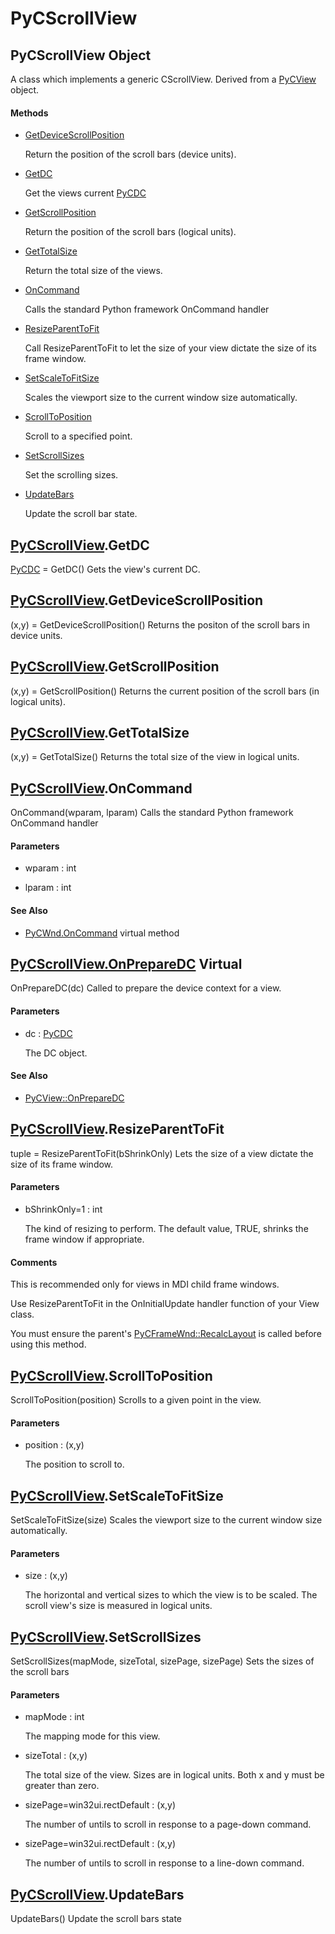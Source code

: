 # PyCScrollView


## PyCScrollView Object

A class which implements a generic CScrollView\.  Derived from a [PyCView](PyCView.md) object\.

#### Methods

  - [GetDeviceScrollPosition](PyCScrollView.md#pycscrollviewgetdevicescrollposition)

    Return the position of the scroll bars \(device units\)\.&nbsp;

  - [GetDC](PyCScrollView.md#pycscrollviewgetdc)

    Get the views current [PyCDC](PyCDC.md)&nbsp;

  - [GetScrollPosition](PyCScrollView.md#pycscrollviewgetscrollposition)

    Return the position of the scroll bars \(logical units\)\.&nbsp;

  - [GetTotalSize](PyCScrollView.md#pycscrollviewgettotalsize)

    Return the total size of the views\.&nbsp;

  - [OnCommand](PyCScrollView.md#pycscrollviewoncommand)

    Calls the standard Python framework OnCommand handler&nbsp;

  - [ResizeParentToFit](PyCScrollView.md#pycscrollviewresizeparenttofit)

    Call ResizeParentToFit to let the size of your view dictate the size of its frame window\.&nbsp;

  - [SetScaleToFitSize](PyCScrollView.md#pycscrollviewsetscaletofitsize)

    Scales the viewport size to the current window size automatically\.&nbsp;

  - [ScrollToPosition](PyCScrollView.md#pycscrollviewscrolltoposition)

    Scroll to a specified point\.&nbsp;

  - [SetScrollSizes](PyCScrollView.md#pycscrollviewsetscrollsizes)

    Set the scrolling sizes\.&nbsp;

  - [UpdateBars](PyCScrollView.md#pycscrollviewupdatebars)

    Update the scroll bar state\.&nbsp;




## [PyCScrollView](PyCScrollView.md#pycscrollview)\.GetDC

[PyCDC](PyCDC.md) = GetDC\(\)
Gets the view's current DC\.


## [PyCScrollView](PyCScrollView.md#pycscrollview)\.GetDeviceScrollPosition

\(x,y\) = GetDeviceScrollPosition\(\)
Returns the positon of the scroll bars in device units\.


## [PyCScrollView](PyCScrollView.md#pycscrollview)\.GetScrollPosition

\(x,y\) = GetScrollPosition\(\)
Returns the current position of the scroll bars \(in logical units\)\.


## [PyCScrollView](PyCScrollView.md#pycscrollview)\.GetTotalSize

\(x,y\) = GetTotalSize\(\)
Returns the total size of the view in logical units\.


## [PyCScrollView](PyCScrollView.md#pycscrollview)\.OnCommand

OnCommand\(wparam, lparam\)
Calls the standard Python framework OnCommand handler

#### Parameters

  - wparam : int

    

  - lparam : int

    

#### See Also

  - [PyCWnd\.OnCommand](PyCWnd.md#pycwndoncommand_virtual) virtual method


## [PyCScrollView\.OnPrepareDC](PyCScrollView.md#pycscrollview) Virtual

OnPrepareDC\(dc\)
Called to prepare the device context for a view\.

#### Parameters

  - dc : [PyCDC](PyCDC.md)

    The DC object\.

#### See Also

  - [PyCView::OnPrepareDC](PyCView.md#pycviewonpreparedc)


## [PyCScrollView](PyCScrollView.md#pycscrollview)\.ResizeParentToFit

tuple = ResizeParentToFit\(bShrinkOnly\)
Lets the size of a view dictate the size of its frame window\.

#### Parameters

  - bShrinkOnly=1 : int

    The kind of resizing to perform\. The default value, TRUE, shrinks the frame window if appropriate\.

#### Comments

This is recommended only for views in MDI child frame windows\. 

Use ResizeParentToFit in the OnInitialUpdate handler function of your View class\. 

You must ensure the parent's [PyCFrameWnd::RecalcLayout](PyCFrameWnd.md#pycframewndrecalclayout) is called before using this method\.


## [PyCScrollView](PyCScrollView.md#pycscrollview)\.ScrollToPosition

ScrollToPosition\(position\)
Scrolls to a given point in the view\.

#### Parameters

  - position : \(x,y\)

    The position to scroll to\.


## [PyCScrollView](PyCScrollView.md#pycscrollview)\.SetScaleToFitSize

SetScaleToFitSize\(size\)
Scales the viewport size to the current window size automatically\.

#### Parameters

  - size : \(x,y\)

    The horizontal and vertical sizes to which the view is to be scaled\. The scroll view's size is measured in logical units\.


## [PyCScrollView](PyCScrollView.md#pycscrollview)\.SetScrollSizes

SetScrollSizes\(mapMode, sizeTotal, sizePage, sizePage\)
Sets the sizes of the scroll bars

#### Parameters

  - mapMode : int

    The mapping mode for this view\.

  - sizeTotal : \(x,y\)

    The total size of the view\.  Sizes are in logical units\.  Both x and y must be greater than zero\.

  - sizePage=win32ui\.rectDefault : \(x,y\)

    The number of untils to scroll in response to a page-down command\.

  - sizePage=win32ui\.rectDefault : \(x,y\)

    The number of untils to scroll in response to a line-down command\.


## [PyCScrollView](PyCScrollView.md#pycscrollview)\.UpdateBars

UpdateBars\(\)
Update the scroll bars state